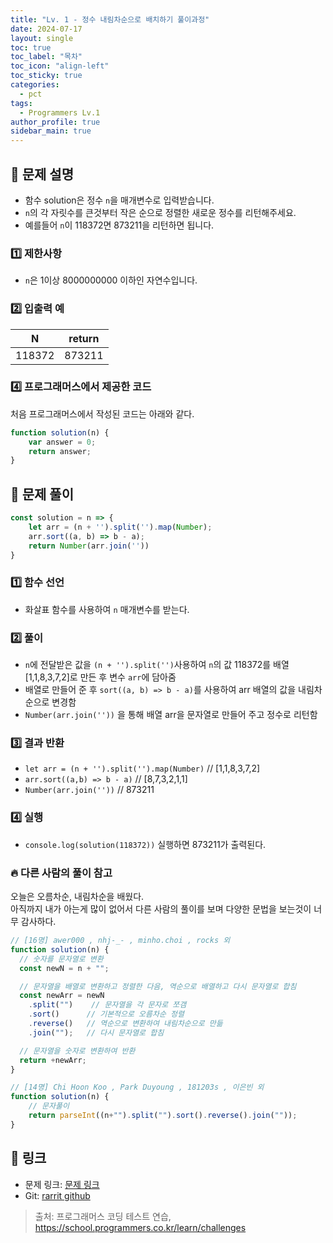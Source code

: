 ```yaml
---
title: "Lv. 1 - 정수 내림차순으로 배치하기 풀이과정"
date: 2024-07-17
layout: single
toc: true
toc_label: "목차"
toc_icon: "align-left"
toc_sticky: true
categories:
  - pct
tags:
  - Programmers Lv.1
author_profile: true
sidebar_main: true
---
```


## :ledger: 문제 설명
- 함수 solution은 정수 `n`을 매개변수로 입력받습니다. 
- `n`의 각 자릿수를 큰것부터 작은 순으로 정렬한 새로운 정수를 리턴해주세요. 
- 예를들어 `n`이 118372면 873211을 리턴하면 됩니다.

### :one: 제한사항
- `n`은 1이상 8000000000 이하인 자연수입니다.
  
### :two: 입출력 예

| N    | return |
|------|------|
| 118372 | 873211  |

### :four: 프로그래머스에서 제공한 코드
처음 프로그래머스에서 작성된 코드는 아래와 같다.

```javascript
function solution(n) {
    var answer = 0;
    return answer;
}
```

## :ledger: 문제 풀이

```javascript
const solution = n => {
    let arr = (n + '').split('').map(Number);
    arr.sort((a, b) => b - a);    
    return Number(arr.join(''))
}
```

### :one: 함수 선언
- 화살표 함수를 사용하여 `n` 매개변수를 받는다.

### :two: 풀이
- `n`에 전달받은 값을 `(n + '').split('')`사용하여 `n`의 값 118372를 배열[1,1,8,3,7,2]로 만든 후 변수 `arr`에 담아줌
- 배열로 만들어 준 후 `sort((a, b) => b - a)`를 사용하여 arr 배열의 값을 내림차 순으로 변경함
- `Number(arr.join(''))` 을 통해 배열 arr을 문자열로 만들어 주고 정수로 리턴함

### :three: 결과 반환
- `let arr = (n + '').split('').map(Number)`  // [1,1,8,3,7,2]
- `arr.sort((a,b) => b - a)` // [8,7,3,2,1,1]
- `Number(arr.join(''))` // 873211

### :four: 실행
- `console.log(solution(118372))` 실행하면 873211가 출력된다.

### :fire: 다른 사람의 풀이 참고
오늘은 오름차순, 내림차순을 배웠다.<br/>
아직까지 내가 아는게 많이 없어서 다른 사람의 풀이를 보며 다양한 문법을 보는것이 너무 감사하다.

```javascript
// [16명] awer000 , nhj-_- , minho.choi , rocks 외
function solution(n) {
  // 숫자를 문자열로 변환
  const newN = n + "";

  // 문자열을 배열로 변환하고 정렬한 다음, 역순으로 배열하고 다시 문자열로 합침
  const newArr = newN
    .split("")    // 문자열을 각 문자로 쪼갬
    .sort()      // 기본적으로 오름차순 정렬
    .reverse()   // 역순으로 변환하여 내림차순으로 만듦
    .join("");   // 다시 문자열로 합침

  // 문자열을 숫자로 변환하여 반환
  return +newArr;
}

// [14명] Chi Hoon Koo , Park Duyoung , 181203s , 이은빈 외
function solution(n) {
    // 문자풀이
    return parseInt((n+"").split("").sort().reverse().join(""));
}
```


## :link: 링크
- 문제 링크: [문제 링크](https://school.programmers.co.kr/learn/courses/30/lessons/12933) 
- Git: [rarrit github](https://github.com/rarrit/programmers-coding-test/tree/main/%ED%94%84%EB%A1%9C%EA%B7%B8%EB%9E%98%EB%A8%B8%EC%8A%A4/1/12933.%E2%80%85%EC%A0%95%EC%88%98%E2%80%85%EB%82%B4%EB%A6%BC%EC%B0%A8%EC%88%9C%EC%9C%BC%EB%A1%9C%E2%80%85%EB%B0%B0%EC%B9%98%ED%95%98%EA%B8%B0)

> 출처: 프로그래머스 코딩 테스트 연습, https://school.programmers.co.kr/learn/challenges

